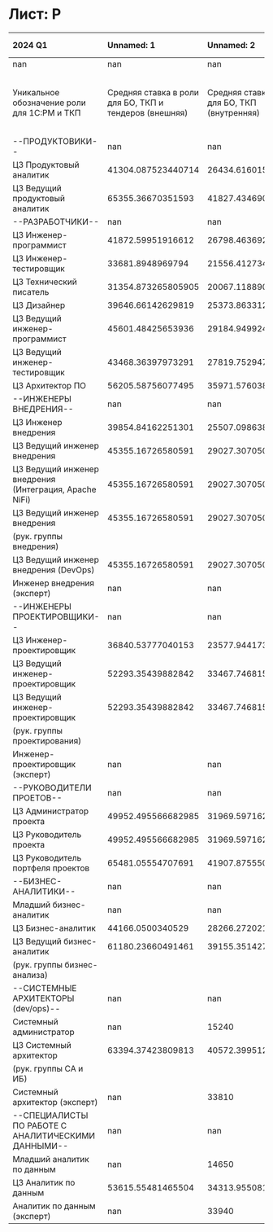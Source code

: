 # Лист: Р

| 2024 Q1                                                | Unnamed: 1                                             | Unnamed: 2                                      |   Unnamed: 3 | 2023                                                   | Unnamed: 5                                      |
|:-------------------------------------------------------|:-------------------------------------------------------|:------------------------------------------------|-------------:|:-------------------------------------------------------|:------------------------------------------------|
| nan                                                    | nan                                                    | nan                                             |          nan | nan                                                    | nan                                             |
| Уникальное обозначение роли для 1С:PM и ТКП            | Средняя ставка в роли для БО, ТКП и тендеров (внешняя) | Средняя ставка в роли для БО, ТКП  (внутренняя) |          nan | Средняя ставка в роли для БО, ТКП и тендеров (внешняя) | Средняя ставка в роли для БО, ТКП  (внутренняя) |
| --ПРОДУКТОВИКИ--                                       | nan                                                    | nan                                             |          nan | nan                                                    | nan                                             |
| ЦЗ Продуктовый аналитик                                | 41304.087523440714                                     | 26434.616015002055                              |          nan | 26050                                                  | 18100                                           |
| ЦЗ Ведущий продуктовый аналитик                        | 65355.36670351593                                      | 41827.43469025019                               |          nan | 46410                                                  | 32230                                           |
| --РАЗРАБОТЧИКИ--                                       | nan                                                    | nan                                             |          nan | nan                                                    | nan                                             |
| ЦЗ Инженер-программист                                 | 41872.59951916612                                      | 26798.46369226632                               |          nan | 29720                                                  | 20640                                           |
| ЦЗ Инженер-тестировщик                                 | 33681.8948969794                                       | 21556.412734066813                              |          nan | 29720                                                  | 20640                                           |
| ЦЗ Технический писатель                                | 31354.873265805905                                     | 20067.118890115784                              |          nan | 29720                                                  | 20640                                           |
| ЦЗ Дизайнер                                            | 39646.66142629819                                      | 25373.86331283084                               |          nan | 29720                                                  | 20640                                           |
| ЦЗ Ведущий инженер-программист                         | 45601.48425653936                                      | 29184.94992418519                               |          nan | 44300                                                  | 30770                                           |
| ЦЗ Ведущий инженер-тестировщик                         | 43468.36397973291                                      | 27819.752947029065                              |          nan | 44300                                                  | 30770                                           |
| ЦЗ Архитектор ПО                                       | 56205.58756077495                                      | 35971.576038895975                              |          nan | 58420                                                  | 40580                                           |
| --ИНЖЕНЕРЫ ВНЕДРЕНИЯ--                                 | nan                                                    | nan                                             |          nan | nan                                                    | nan                                             |
| ЦЗ Инженер внедрения                                   | 39854.84162251301                                      | 25507.09863840833                               |          nan | 25370                                                  | 17610                                           |
| ЦЗ Ведущий инженер внедрения                           | 45355.16726580591                                      | 29027.307050115785                              |          nan | 36070                                                  | 25050                                           |
| ЦЗ Ведущий инженер внедрения (Интеграция, Apache NiFi) | 45355.16726580591                                      | 29027.307050115785                              |          nan | 36070                                                  | 25050                                           |
| ЦЗ Ведущий инженер внедрения                           | 45355.16726580591                                      | 29027.307050115785                              |          nan | 36070                                                  | 25050                                           |
|  (рук. группы внедрения)                               |                                                        |                                                 |              |                                                        |                                                 |
| ЦЗ Ведущий инженер внедрения (DevOps)                  | 45355.16726580591                                      | 29027.307050115785                              |          nan | 36070                                                  | 25050                                           |
| Инженер внедрения (эксперт)                            | nan                                                    | nan                                             |          nan | 43680                                                  | 30340                                           |
| --ИНЖЕНЕРЫ ПРОЕКТИРОВЩИКИ--                            | nan                                                    | nan                                             |          nan | nan                                                    | nan                                             |
| ЦЗ Инженер-проектировщик                               | 36840.53777040153                                      | 23577.94417305698                               |          nan | 25370                                                  | 17620                                           |
| ЦЗ Ведущий инженер-проектировщик                       | 52293.35439882842                                      | 33467.74681525019                               |          nan | 36070                                                  | 25050                                           |
| ЦЗ Ведущий инженер-проектировщик                       | 52293.35439882842                                      | 33467.74681525019                               |          nan | 36070                                                  | 25050                                           |
| (рук. группы проектирования)                           |                                                        |                                                 |              |                                                        |                                                 |
| Инженер-проектировщик (эксперт)                        | nan                                                    | nan                                             |          nan | 43680                                                  | 30340                                           |
| --РУКОВОДИТЕЛИ ПРОЕТОВ--                               | nan                                                    | nan                                             |          nan | nan                                                    | nan                                             |
| ЦЗ Администратор проекта                               | 49952.495566682985                                     | 31969.59716267711                               |          nan | 25090                                                  | 17440                                           |
| ЦЗ Руководитель проекта                                | 49952.495566682985                                     | 31969.59716267711                               |          nan | 37810                                                  | 26260                                           |
| ЦЗ Руководитель портфеля проектов                      | 65481.05554707691                                      | 41907.875550129225                              |          nan | 58260                                                  | 40460                                           |
| --БИЗНЕС-АНАЛИТИКИ--                                   | nan                                                    | nan                                             |          nan | nan                                                    | nan                                             |
| Младший бизнес-аналитик                                | nan                                                    | nan                                             |          nan | 25090                                                  | 17440                                           |
| ЦЗ Бизнес-аналитик                                     | 44166.0500340529                                       | 28266.27202179386                               |          nan | 37810                                                  | 26260                                           |
| ЦЗ Ведущий бизнес-аналитик                             | 61180.23660491461                                      | 39155.351427145346                              |          nan | 58260                                                  | 40460                                           |
| (рук. группы бизнес-анализа)                           |                                                        |                                                 |              |                                                        |                                                 |
| --СИСТЕМНЫЕ АРХИТЕКТОРЫ (dev/ops)--                    | nan                                                    | nan                                             |          nan | nan                                                    | nan                                             |
| Системный администратор                                | nan                                                    | 15240                                           |          nan | 21950                                                  | 15240                                           |
| ЦЗ Системный архитектор                                | 63394.37423809813                                      | 40572.3995123828                                |          nan | 32230                                                  | 22390                                           |
| (рук. группы СА и ИБ)                                  |                                                        |                                                 |              |                                                        |                                                 |
| Системный архитектор (эксперт)                         | nan                                                    | 33810                                           |          nan | 48710                                                  | 33810                                           |
| --СПЕЦИАЛИСТЫ ПО РАБОТЕ С АНАЛИТИЧЕСКИМИ ДАННЫМИ--     | nan                                                    | nan                                             |          nan | nan                                                    | nan                                             |
| Младший аналитик по данным                             | nan                                                    | 14650                                           |          nan | 21100                                                  | 14650                                           |
| ЦЗ Аналитик по данным                                  | 53615.55481465504                                      | 34313.95508137923                               |          nan | 30360                                                  | 21080                                           |
| Аналитик по данным (эксперт)                           | nan                                                    | 33940                                           |          nan | 48860                                                  | 33940                                           |